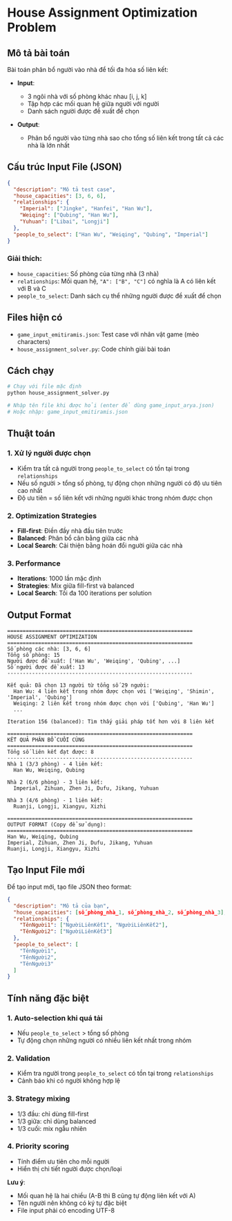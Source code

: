 # House Assignment Optimization Problem

## Mô tả bài toán

Bài toán phân bổ người vào nhà để tối đa hóa số liên kết:

- **Input**:

  - 3 ngôi nhà với số phòng khác nhau [i, j, k]
  - Tập hợp các mối quan hệ giữa người với người
  - Danh sách người được đề xuất để chọn

- **Output**:
  - Phân bổ người vào từng nhà sao cho tổng số liên kết trong tất cả các nhà là lớn nhất

## Cấu trúc Input File (JSON)

```json
{
  "description": "Mô tả test case",
  "house_capacities": [3, 6, 6],
  "relationships": {
    "Imperial": ["Jingke", "Hanfei", "Han Wu"],
    "Weiqing": ["Qubing", "Han Wu"],
    "Yuhuan": ["Libai", "Longji"]
  },
  "people_to_select": ["Han Wu", "Weiqing", "Qubing", "Imperial"]
}
```

### Giải thích:

- `house_capacities`: Số phòng của từng nhà (3 nhà)
- `relationships`: Mối quan hệ, `"A": ["B", "C"]` có nghĩa là A có liên kết với B và C
- `people_to_select`: Danh sách cụ thể những người được đề xuất để chọn

## Files hiện có

- `game_input_emitiramis.json`: Test case với nhân vật game (mèo characters)
- `house_assignment_solver.py`: Code chính giải bài toán

## Cách chạy

```bash
# Chạy với file mặc định
python house_assignment_solver.py

# Nhập tên file khi được hỏi (enter để dùng game_input_arya.json)
# Hoặc nhập: game_input_emitiramis.json
```

## Thuật toán

### 1. Xử lý người được chọn

- Kiểm tra tất cả người trong `people_to_select` có tồn tại trong `relationships`
- Nếu số người > tổng số phòng, tự động chọn những người có độ ưu tiên cao nhất
- Độ ưu tiên = số liên kết với những người khác trong nhóm được chọn

### 2. Optimization Strategies

- **Fill-first**: Điền đầy nhà đầu tiên trước
- **Balanced**: Phân bổ cân bằng giữa các nhà
- **Local Search**: Cải thiện bằng hoán đổi người giữa các nhà

### 3. Performance

- **Iterations**: 1000 lần mặc định
- **Strategies**: Mix giữa fill-first và balanced
- **Local Search**: Tối đa 100 iterations per solution

## Output Format

```
============================================================
HOUSE ASSIGNMENT OPTIMIZATION
============================================================
Số phòng các nhà: [3, 6, 6]
Tổng số phòng: 15
Người được đề xuất: ['Han Wu', 'Weiqing', 'Qubing', ...]
Số người được đề xuất: 13
------------------------------------------------------------

Kết quả: Đã chọn 13 người từ tổng số 29 người:
  Han Wu: 4 liên kết trong nhóm được chọn với ['Weiqing', 'Shimin', 'Imperial', 'Qubing']
  Weiqing: 2 liên kết trong nhóm được chọn với ['Qubing', 'Han Wu']
  ...

Iteration 156 (balanced): Tìm thấy giải pháp tốt hơn với 8 liên kết

============================================================
KẾT QUẢ PHÂN BỔ CUỐI CÙNG
============================================================
Tổng số liên kết đạt được: 8
------------------------------------------------------------
Nhà 1 (3/3 phòng) - 4 liên kết:
  Han Wu, Weiqing, Qubing

Nhà 2 (6/6 phòng) - 3 liên kết:
  Imperial, Zihuan, Zhen Ji, Dufu, Jikang, Yuhuan

Nhà 3 (4/6 phòng) - 1 liên kết:
  Ruanji, Longji, Xiangyu, Xizhi

============================================================
OUTPUT FORMAT (Copy để sử dụng):
============================================================
Han Wu, Weiqing, Qubing
Imperial, Zihuan, Zhen Ji, Dufu, Jikang, Yuhuan
Ruanji, Longji, Xiangyu, Xizhi
```

## Tạo Input File mới

Để tạo input mới, tạo file JSON theo format:

```json
{
  "description": "Mô tả của bạn",
  "house_capacities": [số_phòng_nhà_1, số_phòng_nhà_2, số_phòng_nhà_3],
  "relationships": {
    "TênNgười1": ["NgườiLiênKết1", "NgườiLiênKết2"],
    "TênNgười2": ["NgườiLiênKết3"]
  },
  "people_to_select": [
    "TênNgười1",
    "TênNgười2",
    "TênNgười3"
  ]
}
```

## Tính năng đặc biệt

### 1. Auto-selection khi quá tải

- Nếu `people_to_select` > tổng số phòng
- Tự động chọn những người có nhiều liên kết nhất trong nhóm

### 2. Validation

- Kiểm tra người trong `people_to_select` có tồn tại trong `relationships`
- Cảnh báo khi có người không hợp lệ

### 3. Strategy mixing

- 1/3 đầu: chỉ dùng fill-first
- 1/3 giữa: chỉ dùng balanced
- 1/3 cuối: mix ngẫu nhiên

### 4. Priority scoring

- Tính điểm ưu tiên cho mỗi người
- Hiển thị chi tiết người được chọn/loại

**Lưu ý**:

- Mối quan hệ là hai chiều (A-B thì B cũng tự động liên kết với A)
- Tên người nên không có ký tự đặc biệt
- File input phải có encoding UTF-8
